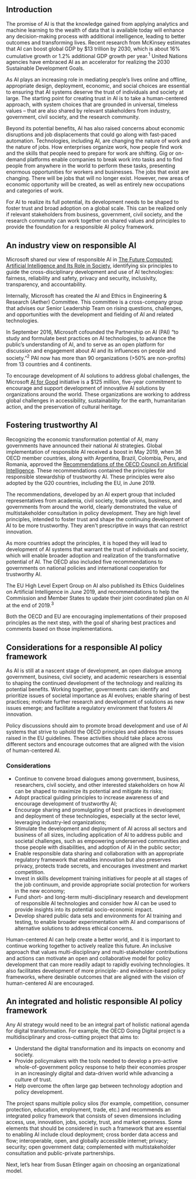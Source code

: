 ## Introduction

The promise of AI is that the knowledge gained from applying analytics and machine learning to the wealth of data that is available today will enhance any decision-making process with additional intelligence, leading to better outcomes and transforming lives. Recent research from McKinsey estimates that AI can boost global GDP by $13 trillion by 2030, which is about 16% cumulative growth or 1.2% additional GDP growth per year.<sup>1</sup> United Nations agencies have embraced AI as an accelerator for realizing the 2030 Sustainable Development Goals.

As AI plays an increasing role in mediating people’s lives online and offline, appropriate design, deployment, economic, and social choices are essential to ensuring that AI systems deserve the trust of individuals and society at large. The starting point for creating trust in AI is to take a human-centered approach, with system choices that are grounded in universal, timeless values – that are also shared by relevant stakeholders from industry, government, civil society, and the research community.

Beyond its potential benefits, AI has also raised concerns about economic disruptions and job displacements that could go along with fast-paced automation. Technologies, including AI, are changing the nature of work and the nature of jobs. How enterprises organize work, how people find work and the skills that people need to prepare for work are shifting. Gig or on-demand platforms enable companies to break work into tasks and to find people from anywhere in the world to perform these tasks, presenting enormous opportunities for workers and businesses. The jobs that exist are changing. There will be jobs that will no longer exist. However, new areas of economic opportunity will be created, as well as entirely new occupations and categories of work.

For AI to realize its full potential, its development needs to be shaped to foster trust and broad adoption on a global scale. This can be realized only if relevant stakeholders from business, government, civil society, and the research community can work together on shared values and principles to provide the foundation for a responsible AI policy framework.

## An industry view on responsible AI

Microsoft shared our view of responsible AI in [The Future Computed: Artificial Intelligence and Its Role in Society](https://blogs.microsoft.com/blog/2018/01/17/future-computed-artificial-intelligence-role-society/), identifying six principles to guide the cross-disciplinary development and use of AI technologies: fairness, reliability and safety, privacy and security, inclusivity, transparency, and accountability.

Internally, Microsoft has created the AI and Ethics in Engineering & Research (Aether) Committee. This committee is a cross-company group that advises our Senior Leadership Team on rising questions, challenges, and opportunities with the development and fielding of AI and related technologies.

In September 2016, Microsoft cofounded the Partnership on AI (PAI) “to study and formulate best practices on AI technologies, to advance the public’s understanding of AI, and to serve as an open platform for discussion and engagement about AI and its influences on people and society.”<sup>2</sup> PAI now has more than 90 organizations (>50% are non-profits) from 13 countries and 4 continents.

To encourage development of AI solutions to address global challenges, the Microsoft [AI for Good](https://www.microsoft.com/ai/ai-for-good) initiative is a $125 million, five-year commitment to encourage and support development of innovative AI solutions by organizations around the world. These organizations are working to address global challenges in accessibility, sustainability for the earth, humanitarian action, and the preservation of cultural heritage.

## Fostering trustworthy AI

Recognizing the economic transformation potential of AI, many governments have announced their national AI strategies. Global implementation of responsible AI received a boost in May 2019, when 36 OECD member countries, along with Argentina, Brazil, Colombia, Peru, and Romania, approved the [Recommendations of the OECD Council on Artificial Intelligence](https://www.oecd.org/going-digital/ai/principles/). These recommendations contained the principles for responsible stewardship of trustworthy AI. These principles were also adopted by the G20 countries, including the EU, in June 2019.

The recommendations, developed by an AI expert group that included representatives from academia, civil society, trade unions, business, and governments from around the world, clearly demonstrated the value of multistakeholder consultation in policy development. They are high level principles, intended to foster trust and shape the continuing development of AI to be more trustworthy. They aren't prescriptive in ways that can restrict innovation.

As more countries adopt the principles, it is hoped they will lead to development of AI systems that warrant the trust of individuals and society, which will enable broader adoption and realization of the transformative potential of AI. The OECD also included five recommendations to governments on national policies and international cooperation for trustworthy AI.

The EU High Level Expert Group on AI also published its Ethics Guidelines on Artificial Intelligence in June 2019, and recommendations to help the Commission and Member States to update their joint coordinated plan on AI at the end of 2019.<sup>3</sup>

Both the OECD and EU are encouraging implementations of their proposed principles as the next step, with the goal of sharing best practices and comments based on those implementations.

## Considerations for a responsible AI policy framework

As AI is still at a nascent stage of development, an open dialogue among government, business, civil society, and academic researchers is essential to shaping the continued development of the technology and realizing its potential benefits. Working together, governments can: identify and prioritize issues of societal importance as AI evolves; enable sharing of best practices; motivate further research and development of solutions as new issues emerge; and facilitate a regulatory environment that fosters AI innovation.

Policy discussions should aim to promote broad development and use of AI systems that strive to uphold the OECD principles and address the issues raised in the EU guidelines.  These activities should take place across different sectors and encourage outcomes that are aligned with the vision of human-centered AI.

### Considerations

* Continue to convene broad dialogues among government, business, researchers, civil society, and other interested stakeholders on how AI can be shaped to maximize its potential and mitigate its risks;
* Adopt practical guiding principles to increase awareness of and encourage development of trustworthy AI;
* Encourage sharing and promulgating of best practices in development and deployment of these technologies, especially at the sector level, leveraging industry-led organizations;
* Stimulate the development and deployment of AI across all sectors and business of all sizes, including application of AI to address public and societal challenges, such as empowering underserved communities and those people with disabilities, and adoption of AI in the public sector;
* Enable responsible data sharing and collaboration with an appropriate regulatory framework that enables innovation but also preserves privacy, protects trade secrets, and encourages investment and market competition.
* Invest in skills development training initiatives for people at all stages of the job continuum, and provide appropriate social protection for workers in the new economy;
* Fund short- and long-term multi-disciplinary research and development of responsible AI technologies and consider how AI can be used to provide insights into its potential socio-economic impact.  
* Develop shared public data sets and environments for AI training and testing, to enable broader experimentation with AI and comparisons of alternative solutions to address ethical concerns.

Human-centered AI can help create a better world, and it is important to continue working together to actively realize this future. An inclusive approach that values multi-disciplinary and multi-stakeholder contributions and actions can motivate an open and collaborative model for policy development that can more readily adapt to rapidly evolving technologies. It also facilitates development of more principle- and evidence-based policy frameworks, where desirable outcomes that are aligned with the vision of human-centered AI are encouraged.

## An integrated and holistic responsible AI policy framework

Any AI strategy would need to be an integral part of holistic national agenda for digital transformation. For example, the OECD Going Digital project is a multidisciplinary and cross-cutting project that aims to:

* Understand the digital transformation and its impacts on economy and society.
* Provide policymakers with the tools needed to develop a pro-active whole-of-government policy response to help their economies prosper in an increasingly digital and data-driven world while advancing a culture of trust.
* Help overcome the often large gap between technology adoption and policy development.

The project spans multiple policy silos (for example, competition, consumer protection, education, employment, trade, etc.) and recommends an integrated policy framework that consists of seven dimensions including access, use, innovation, jobs, society, trust, and market openness. Some elements that should be considered in such a framework that are essential to enabling AI include cloud deployment; cross border data access and flow; interoperable, open, and globally accessible internet; privacy; security; open government data; complemented with multistakeholder consultation and public-private partnerships.

Next, let’s hear from Susan Etlinger again on choosing an organizational model.
